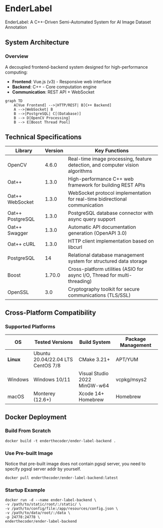 # EnderLabel

EnderLabel: A C++-Driven Semi-Automated System for AI Image Dataset Annotation

## System Architecture

### Overview

A decoupled frontend-backend system designed for high-performance computing:

- **Frontend**: Vue.js (v3) - Responsive web interface
- **Backend**: C++ - Core computation engine
- **Communication**: REST API + WebSocket

```mermaid
graph TD
    A[Vue Frontend] -->|HTTP/REST| B[C++ Backend]
    A -->|WebSocket| B
    B -->|PostgreSQL| C[(Database)]
    B --> D[OpenCV Processing]
    B --> E[Boost Thread Pool]
```

## Technical Specifications

| Library          | Version | Key Functions                                                                 |
|------------------|---------|-------------------------------------------------------------------------------|
| OpenCV           | 4.6.0   | Real-time image processing, feature detection, and computer vision algorithms |
| Oat++            | 1.3.0   | High-performance C++ web framework for building REST APIs                     |
| Oat++ WebSocket  | 1.3.0   | WebSocket protocol implementation for real-time bidirectional communication   |
| Oat++ PostgreSQL | 1.3.0   | PostgreSQL database connector with async query support                        |
| Oat++ Swagger    | 1.3.0   | Automatic API documentation generation (OpenAPI 3.0)                          |
| Oat++ cURL       | 1.3.0   | HTTP client implementation based on libcurl                                   |
| PostgreSQL       | 14      | Relational database management system for structured data storage             |
| Boost            | 1.70.0  | Cross-platform utilities (ASIO for async I/O, Thread for multi-threading)     |
| OpenSSL          | 3.0     | Cryptography toolkit for secure communications (TLS/SSL)                      |

## Cross-Platform Compatibility

### Supported Platforms

| OS        | Tested Versions                      | Build System                    | Package Management |
|-----------|--------------------------------------|---------------------------------|--------------------|
| **Linux** | Ubuntu 20.04/22.04 LTS<br>CentOS 7/8 | CMake 3.21+                     | APT/YUM            |
| Windows   | Windows 10/11                        | Visual Studio 2022<br>MinGW-w64 | vcpkg/msys2        |
| macOS     | Monterey (12.6+)                     | Xcode 14+<br>Homebrew           | Homebrew           |

## Docker Deployment

### Build From Scratch

```shell
docker build -t enderthecoder/ender-label-backend .
```

### Use Pre-built Image

Notice that pre-built image does not contain pgsql server, you need to specify pgsql server addr by yourself.

```shell
docker pull enderthecoder/ender-label-backend:latest
```

### Startup Example

```shell
docker run -d --name ender-label-backend \
-v /path/to/static/root/:/static/ \
-v /path/to/config/file:/app/resources/config.json \
-v /path/to/data/root/:/data \
-p 24778:24778 \
enderthecoder/ender-label-backend
```